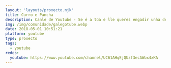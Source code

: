 ```yaml
---
layout: 'layouts/proxecto.njk'
title: Curro e Pancha
description: Canle de Youtube - Se é a túa e lle queres engadir unha descripción e etiquetas, ponte en contacto con nós.
img: /img/comunidade/galegotube.webp
date: 2018-05-01 10:51:21
platform: youtube
type: proxecto
tags:
  - youtube
redes:
  youtube: https://www.youtube.com/channel/UC61AHqEjQUzf3ecAWbx4xKA
---
```


